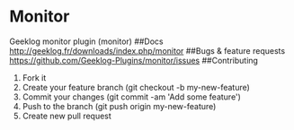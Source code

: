 # Monitor
Geeklog monitor plugin (monitor)
##Docs
http://geeklog.fr/downloads/index.php/monitor
##Bugs & feature requests
https://github.com/Geeklog-Plugins/monitor/issues
##Contributing
1. Fork it
2. Create your feature branch (git checkout -b my-new-feature)
3. Commit your changes (git commit -am 'Add some feature')
4. Push to the branch (git push origin my-new-feature)
5. Create new pull request
